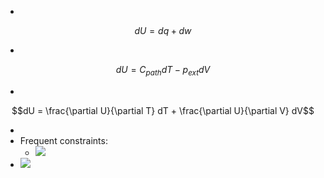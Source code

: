 - 

  $$dU = dq + dw$$

  
- 

  $$dU = C_{path} dT - p_{ext}dV$$

  
- 

  $$dU = \frac{\partial U}{\partial T} dT + \frac{\partial U}{\partial V} dV$$

  
- 
- Frequent constraints:
    - ![](https://remnote-user-data.s3.amazonaws.com/A6F-EpqruXIXDt42T6XD7txTdzvnw-1oSo688rzxicqQpMIsGUx6N4Z_9u3dOwUx5QPtlk42uEICVkGXBYHzxWmf5ZvTIXxXJ6TmeRW32aWPa91Ds-pTDqtLHzs-PALL.png) 
- ![](https://remnote-user-data.s3.amazonaws.com/TnwO3vn2x4vG57YpsdzLiF-r1GH4Aud1JlbtOTcske_l5xiukdNknLt-vsFQOKoZIaKTKYH7u0IfMBN7TG-bD4dn7Uj5TeryVyHeyuikkIOvlG9KH98D1yo_hVVrskg6.png) 
